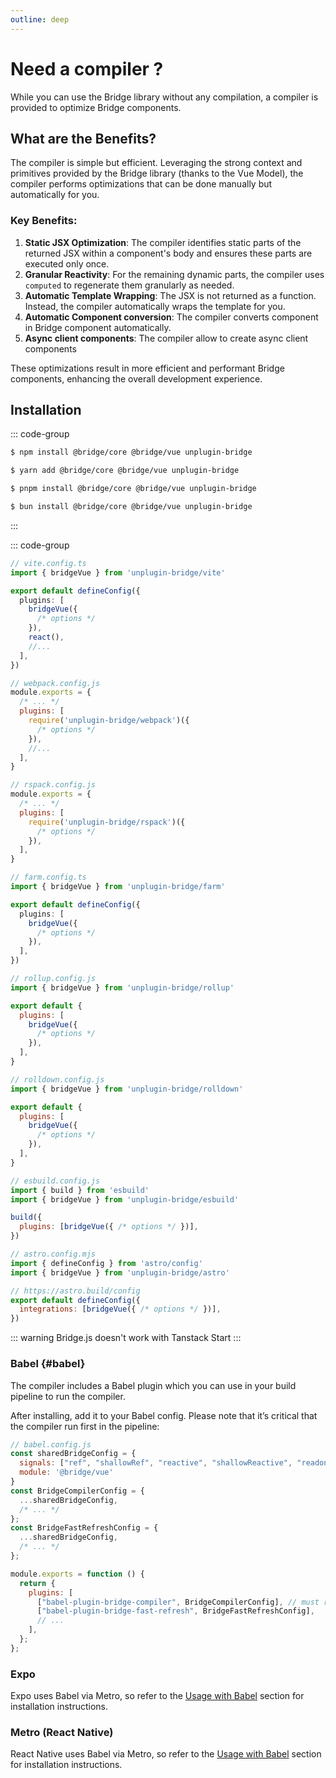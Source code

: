 ```yaml
---
outline: deep
---
```


# Need a compiler ?

While you can use the Bridge library without any compilation, a compiler is provided to optimize Bridge components.

## What are the Benefits?

The compiler is simple but efficient. Leveraging the strong context and primitives provided by the Bridge library (thanks to the Vue Model), the compiler performs optimizations that can be done manually but automatically for you.

### Key Benefits:

1. **Static JSX Optimization**: The compiler identifies static parts of the returned JSX within a component's body and ensures these parts are executed only once.
2. **Granular Reactivity**: For the remaining dynamic parts, the compiler uses `computed` to regenerate them granularly as needed.
3. **Automatic Template Wrapping**: The JSX is not returned as a function. Instead, the compiler automatically wraps the template for you.
4. **Automatic Component conversion**: The compiler converts component in Bridge component automatically.
5. **Async client components**: The compiler allow to create async client components

These optimizations result in more efficient and performant Bridge components, enhancing the overall development experience.

## Installation

::: code-group

```bash [NPM]
$ npm install @bridge/core @bridge/vue unplugin-bridge
```

```bash [Yarn]
$ yarn add @bridge/core @bridge/vue unplugin-bridge
```

```bash [PNPM]
$ pnpm install @bridge/core @bridge/vue unplugin-bridge
```

```bash [Bun]
$ bun install @bridge/core @bridge/vue unplugin-bridge
```

:::

::: code-group

```ts [Vite]
// vite.config.ts
import { bridgeVue } from 'unplugin-bridge/vite'

export default defineConfig({
  plugins: [
    bridgeVue({
      /* options */
    }),
    react(),
    //...
  ],
})
```

```js [webpack]
// webpack.config.js
module.exports = {
  /* ... */
  plugins: [
    require('unplugin-bridge/webpack')({
      /* options */
    }),
    //...
  ],
}
```

```js [Rspack]
// rspack.config.js
module.exports = {
  /* ... */
  plugins: [
    require('unplugin-bridge/rspack')({
      /* options */
    }),
  ],
}
```

```ts [Farm]
// farm.config.ts
import { bridgeVue } from 'unplugin-bridge/farm'

export default defineConfig({
  plugins: [
    bridgeVue({
      /* options */
    }),
  ],
})
```

```js [Rollup]
// rollup.config.js
import { bridgeVue } from 'unplugin-bridge/rollup'

export default {
  plugins: [
    bridgeVue({
      /* options */
    }),
  ],
}
```

```js [Rolldown]
// rolldown.config.js
import { bridgeVue } from 'unplugin-bridge/rolldown'

export default {
  plugins: [
    bridgeVue({
      /* options */
    }),
  ],
}
```

```js [esbuild]
// esbuild.config.js
import { build } from 'esbuild'
import { bridgeVue } from 'unplugin-bridge/esbuild'

build({
  plugins: [bridgeVue({ /* options */ })],
})
```

```js [Astro]
// astro.config.mjs
import { defineConfig } from 'astro/config'
import { bridgeVue } from 'unplugin-bridge/astro'

// https://astro.build/config
export default defineConfig({
  integrations: [bridgeVue({ /* options */ })],
})
```


::: warning
Bridge.js doesn't work with Tanstack Start
:::

### Babel {#babel}

The compiler includes a Babel plugin which you can use in your build pipeline to run the compiler.

After installing, add it to your Babel config. Please note that it’s critical that the compiler run first in the pipeline:

```js
// babel.config.js
const sharedBridgeConfig = {
  signals: ["ref", "shallowRef", "reactive", "shallowReactive", "readonly"],
  module: '@bridge/vue'
}
const BridgeCompilerConfig = {
  ...sharedBridgeConfig,
  /* ... */
};
const BridgeFastRefreshConfig = {
  ...sharedBridgeConfig,
  /* ... */
};

module.exports = function () {
  return {
    plugins: [
      ["babel-plugin-bridge-compiler", BridgeCompilerConfig], // must run first!
      ["babel-plugin-bridge-fast-refresh", BridgeFastRefreshConfig],
      // ...
    ],
  };
};
```


### Expo

Expo uses Babel via Metro, so refer to the [Usage with Babel](#babel) section for installation instructions.

### Metro (React Native)

React Native uses Babel via Metro, so refer to the [Usage with Babel](#babel) section for installation instructions.
